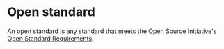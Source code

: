 <!-- SPDX-License-Identifier: CC0-1.0 -->
<!-- SPDX-FileCopyrightText: 2019-2023 The Foundation for Public Code <info@publiccode.net> -->
# Open standard

An open standard is any standard that meets the Open Source Initiative's [Open Standard Requirements](https://opensource.org/osr).
